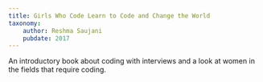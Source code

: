```yaml
---
title: Girls Who Code Learn to Code and Change the World
taxonomy:
	author: Reshma Saujani
	pubdate: 2017
---
```

An introductory book about coding with interviews and a look at women in the fields that require coding.